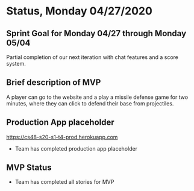 # Status, Monday 04/27/2020

## Sprint Goal for Monday 04/27 through Monday 05/04

Partial completion of our next iteration with chat features and a score system.

## Brief description of MVP

A player can go to the website and a play a missile defense game for two minutes, where they can click to defend their base from projectiles.

## Production App placeholder

https://cs48-s20-s1-t4-prod.herokuapp.com

* Team has completed production app placeholder

## MVP Status

* Team has completed all stories for MVP

